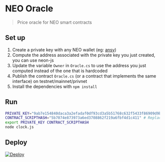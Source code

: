 # NEO Oracle
> Price oracle for NEO smart contracts

## Set up
1. Create a private key with any NEO wallet (eg: [ansy](https://snowypowers.github.io/ansy/))
2. Compute the address associated with the private key you just created, you can use neon-js
3. Update the variable `Owner` in `Oracle.cs` to use the address you just computed instead of the one that is hardcoded
4. Publish the contract `Oracle.cs` (or a contract that implements the same interface) on testnet/mainnet/privnet
5. Install the dependencies with `npm install`

## Run
```bash
PRIVATE_KEY="9ab7e154840daca3a2efadaf0df93cd3a5b51768c632f5433f86909d9b994a69" # Replace with the private key you generated during setup
CONTRACT_SCRIPTHASH="5b7074e873973a6ed3708862f219a6fbf4d1c411" # Replace with the scripthash of the contract you deployed
export PRIVATE_KEY CONTRACT_SCRIPTHASH
node clock.js
```

## Deploy
[![Deploy](https://www.herokucdn.com/deploy/button.png)](https://heroku.com/deploy)
